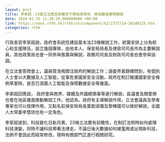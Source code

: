 ```yaml
---
layout: post
title: 李家超：23條立法應具前瞻性不應經常修改　將設數個專隊解說
date: 2024-01-25 11:30:29.000000000 +08:00
link: https://news.rthk.hk/rthk/ch/component/k2/1737714-20240125.htm
categories: rthk
---
```


行政長官李家超說，政府會系統性建設基本法23條解說工作，統籌安排上分為核心和支援隊伍，設立幾個專隊，由他本人、保安局局長及律政司司長作為主要解說員，其他政策局也會一同參與推廣與解說，政務司司長及財政司司長也會參與協調。

在立法會答問會上，議員管浩鳴關注政府的解說工作；選委界黃錦輝問到，有個別人士會以大數據及人工智能，從事危害國家安全活動，政府在制訂維護國家安全條例草案時，是否已涵蓋人工智能及保障數據安全等層面。 

李家超回應說， 政府會與商界、媒體及外國總領事等進行解說，區議會及關愛隊也會在地區層面推動解說工作。他認為，政府有主導解說作用，立法會議員及學者專家也可以發揮作用，又點名前保安局局長葉劉淑儀及黎棟國可以做好解說，全國人大常委李慧琼也有一定角色。

李家超提到，科技變化日新月異，23條立法要有前瞻性，在制訂法例時如何處理科技演變，同時不讓科技帶著法律走，不論日後大數據如何被濫用或出現新科技，法例不會因此而經常修改，現時有關部門正進行相關研究。
